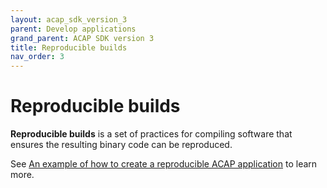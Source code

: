 ```yaml
---
layout: acap_sdk_version_3
parent: Develop applications
grand_parent: ACAP SDK version 3
title: Reproducible builds
nav_order: 3
---
```

# Reproducible builds

**Reproducible builds** is a set of practices for compiling software that ensures the resulting binary code can be reproduced.

See [An example of how to create a reproducible ACAP application](https://github.com/AxisCommunications/acap3-examples/tree/master/reproducible-package) to learn more.
